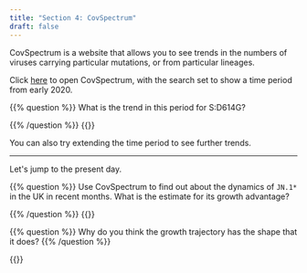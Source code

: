 ```yaml
---
title: "Section 4: CovSpectrum"
draft: false
---
```


CovSpectrum is a website that allows you to see trends in the numbers of viruses carrying particular mutations, or from particular lineages.

Click <a href="https://cov-spectrum.org/explore/World/AllSamples/from%3D2020-01-01%26to%3D2020-07-01/variants?&" target="blank">here</a> to open CovSpectrum, with the search set to show a time period from early 2020.

{{% question %}}
What is the trend in this period for S:D614G?

{{% /question %}}
{{<answerbox key="sadkpossa44dkposa" >}}


You can also try extending the time period to see further trends.

------

Let's jump to the present day.

{{% question %}}
Use CovSpectrum to find out about the dynamics of `JN.1*` in the UK in recent months. What is the estimate for its growth advantage?

{{% /question %}}
{{<answerbox key="sadkposadrte33rkposa" >}}


{{% question %}}
Why do you think the growth trajectory has the shape that it does?
{{% /question %}}

{{<answerbox key="sadkposad44rterkposa" >}}
